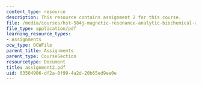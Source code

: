 ```yaml
---
content_type: resource
description: This resource contains assignment 2 for this course.
file: /media/courses/hst-584j-magnetic-resonance-analytic-biochemical-and-imaging-techniques-spring-2006/03504906df2a0f994a2d20b65ed9ee0e_assignment2.pdf
file_type: application/pdf
learning_resource_types:
- Assignments
ocw_type: OCWFile
parent_title: Assignments
parent_type: CourseSection
resourcetype: Document
title: assignment2.pdf
uid: 03504906-df2a-0f99-4a2d-20b65ed9ee0e
---
```

